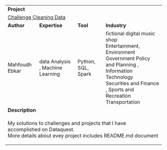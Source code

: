 <table>
<tr></tr>
<tr>
<td colspan="4"><b>Project</b></td>
</tr>
<tr>
<td colspan="4">
<a href="https://github.com/mahfoudhEbkar/dataquest_projects">Challenge Cleaning Data</a>
</td>
</tr>
<tr>
<td><b>Author</b></td>
<td><b>Expertise</b></td>
<td><b>Tool</b></td>
<td><b>Industry</b></td>
</tr>
<tr>
<td>
Mahfoudh Ebkar
</td>
<td>
data Analysis , Machine Learning
</td>
<td>
Python, SQL, Spark
</td>
<td>
fictional digital music shop</br> Entertainment, Environment<br>Government Policy and Planning , Information Technology<br>Securities and Finance , Sports and Recreation<br>Transportation
</td>

</td>
</tr>
<tr>
<td colspan="4"><b>Description</b></td>
</tr>
<tr>
<td colspan="4">
<p>My solutions to challenges and projects that I have accomplished on Dataquest. <br> More details about evey project includes  README.md document  </p>
</td>
</tr>
<tr>
</tr>
<tr>

</tr>
</table>